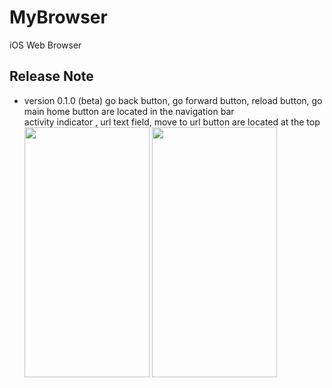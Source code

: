 # MyBrowser
iOS Web Browser

## Release Note
- version 0.1.0 (beta)
  go back button, go forward button, reload button, go main home button are located in the navigation bar<br>
  activity indicator , url text field, move to url button are located at the top<br>
  <img src="https://user-images.githubusercontent.com/103043741/181867410-94d61445-04cd-4793-89cc-b375240af216.PNG" width="200" height="400"/>
  <img src="https://user-images.githubusercontent.com/103043741/181867415-6affe654-28a9-4608-b59d-eb5adb734e52.PNG" width="200" height="400"/>
